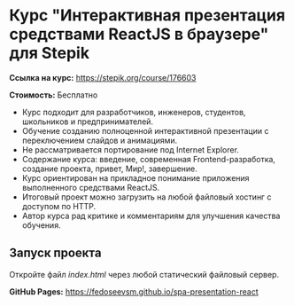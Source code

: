 # Курс "Интерактивная презентация средствами ReactJS в браузере" для Stepik

**Ссылка на курс:** https://stepik.org/course/176603

**Стоимость:** Бесплатно

- Курс подходит для разработчиков, инженеров, студентов, школьников и предпринимателей.
- Обучение созданию полноценной интерактивной презентации с переключением слайдов и анимациями.
- Не рассматривается портирование под Internet Explorer.
- Содержание курса: введение, современная Frontend-разработка, создание проекта, привет, Мир!, завершение.
- Курс ориентирован на прикладное понимание приложения выполненного средствами ReactJS.
- Итоговый проект можно загрузить на любой файловый хостинг с доступом по HTTP.
- Автор курса рад критике и комментариям для улучшения качества обучения.

## Запуск проекта
Откройте файл *index.html* через любой статический файловый сервер.

**GitHub Pages:** https://fedoseevsm.github.io/spa-presentation-react
